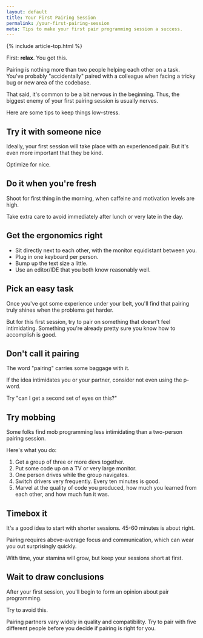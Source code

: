 ```yaml
---
layout: default
title: Your First Pairing Session
permalink: /your-first-pairing-session
meta: Tips to make your first pair programming session a success.
---
```


{% include article-top.html %}

First: **relax**. You got this.

Pairing is nothing more than two people helping each other on a task. You've probably "accidentally" paired with a colleague when facing a tricky bug or new area of the codebase.

That said, it's common to be a bit nervous in the beginning. Thus, the biggest enemy of your first pairing session is usually nerves.

Here are some tips to keep things low-stress.


## Try it with someone nice

Ideally, your first session will take place with an experienced pair. But it's even more important that they be kind.

Optimize for nice.


## Do it when you're fresh

Shoot for first thing in the morning, when caffeine and motivation levels are high.

Take extra care to avoid immediately after lunch or very late in the day.


## Get the ergonomics right

- Sit directly next to each other, with the monitor equidistant between you.
- Plug in one keyboard per person.
- Bump up the text size a little.
- Use an editor/IDE that you both know reasonably well.


## Pick an easy task

Once you've got some experience under your belt, you'll find that pairing truly shines when the problems get harder.

But for this first session, try to pair on something that doesn't feel intimidating. Something you're already pretty sure you know how to accomplish is good.


## Don't call it pairing

The word "pairing" carries some baggage with it.

If the idea intimidates you or your partner, consider not even using the p-word.

Try "can I get a second set of eyes on this?"


## Try mobbing

Some folks find mob programming less intimidating than a two-person pairing session.

Here's what you do:

1. Get a group of three or more devs together.
2. Put some code up on a TV or very large monitor.
3. One person drives while the group navigates.
4. Switch drivers very frequently. Every ten minutes is good.
5. Marvel at the quality of code you produced, how much you learned from each other, and how much fun it was.


## Timebox it

It's a good idea to start with shorter sessions. 45-60 minutes is about right.

Pairing requires above-average focus and communication, which can wear you out surprisingly quickly.

With time, your stamina will grow, but keep your sessions short at first.


## Wait to draw conclusions

After your first session, you'll begin to form an opinion about pair programming. 

Try to avoid this.

Pairing partners vary widely in quality and compatibility. Try to pair with five different people before you decide if pairing is right for you.

